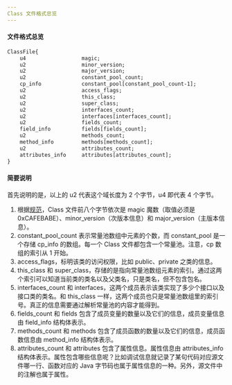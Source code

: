 ```yaml
---
Class 文件格式总览
---
```


#### 文件格式总览

```xml
ClassFile{
    u4                  magic;
    u2                  minor_version;
    u2                  major_version;
    u2                  constant_pool_count;
    cp_info             constant_pool[constant_pool_count-1];
    u2                  access_flags;
    u2                  this_class;
    u2                  super_class;
    u2                  interfaces_count;
    u2                  interfaces[interfaces_count];
    u2                  fields_count;
    field_info          fields[fields_count];
    u2                  methods_count;
    method_info         methods[methods_count];
    u2                  attributes_count;
    attributes_info     attributes[attributes_count];
}
```

#### 简要说明

首先说明的是，以上的 u2 代表这个域长度为 2 个字节，u4 即代表 4 个字节。

1. 根据[规范](https://docs.oracle.com/javase/specs/jvms/se8/html/jvms-4.html#jvms-4.1)，Class 文件前八个字节依次是 magic 魔数（取值必须是 0xCAFEBABE）、minor_version（次版本信息）和 major_version（主版本信息）。
2. constant_pool_count 表示常量池数组中元素的个数，而 constant_pool 是一个存储 cp_info 的数组。每一个 Class 文件都包含一个常量池。注意，cp 数组的索引从 1 开始。
3. access_flags，标明该类的访问权限，比如 public、private 之类的信息。
4. this_class 和 super_class，存储的是指向常量池数组元素的索引。通过这两个索引可以知道当前类的类名以及父类名，只是类名，但不包含包名。
5. interfaces_count 和 interfaces，这两个成员表示该类实现了多少个接口以及接口类的类名。和 this_class 一样，这两个成员也只是常量池数组里的索引号。真正的信息需要通过解析常量池的内容才能得到。
6. fields_count 和 fields 包含了成员变量的数量以及它们的信息，成员变量信息由 field_info 结构体表示。
7. methods_count 和 methods 包含了成员函数的数量以及它们的信息，成员函数信息由 method_info 结构体表示。
8. attributes_count 和 attributes 包含了属性信息。属性信息由 attributes_info 结构体表示。属性包含哪些信息呢？比如调试信息就记录了某句代码对应源文件哪一行、函数对应的 Java 字节码也属于属性信息的一种。另外，源文件中的注解也属于属性。

